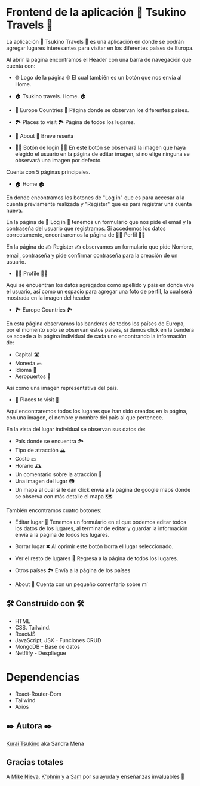 # Frontend de la aplicación 🚀 Tsukino Travels 🚀

La aplicación 🚀 Tsukino Travels 🚀 es una aplicación en donde se podrán agregar lugares interesantes para visitar en los diferentes países de Europa.

Al abrir la página encontramos el Header con una barra de navegación que cuenta con:

* 🌐 Logo de la página 🌐
El cual también es un botón que nos envía al Home.

* 🏠 Tsukino travels. Home. 🏠

* 🌇 Europe Countries 🌇
Página donde se observan los diferentes países.

* 🏞 Places to visit 🏞
Página de todos los lugares.

* 🎇 About 🎇
Breve reseña 

* 👩‍💻 Botón de login 👩‍💻
En este botón se observará la imagen que haya elegido el usuario en la página de editar imagen, si no elige ninguna se observará una imagen por defecto. 

Cuenta con 5 páginas principales.

* 🏠 Home 🏠

En donde encontramos los botones de "Log in" que es para accesar a la cuenta previamente realizada y "Register" que es para registrar una cuenta nueva.

En la página de 🚪 Log in 🚪 tenemos un formulario que nos pide el email y la contraseña del usuario que registramos. Si accedemos los datos correctamente, encontraremos la página de 👩‍💻 Perfil 👩‍💻

En la página de ✍️ Register ✍️ observamos un formulario que pide Nombre, email, contraseña y pide confirmar contraseña para la creación de un usuario.

* 👩‍💻 Profile 👩‍💻

Aquí se encuentran los datos agregados como apellido y país en donde vive el usuario, así como un espacio para agregar una foto de perfil, la cual será mostrada en la imagen del header

* 🏞 Europe Countries 🏞 

En esta página observamos las banderas de todos los países de Europa, por el momento solo se observan estos países, si damos click en la bandera se accede a la página individual de cada uno encontrando la información de:

* Capital 🛣
* Moneda 💶
* Idioma 💬
* Aeropuertos 🛫

Así como una imagen representativa del país.

* 🌇 Places to visit 🌇

Aquí encontraremos todos los lugares que han sido creados en la página, con una imagen, el nombre y nombre del país al que pertenece. 

En la vista del lugar individual se observan sus datos de:

* País donde se encuentra 🏞 
* Tipo de atracción 🏔
* Costo 💶
* Horario 🕰
* Un comentario sobre la atracción 💬
* Una imagen del lugar 📷
* Un mapa al cual si le dan click envía a la página de google maps donde se observa con más detalle el mapa 🗺

También encontramos cuatro botones:

* Editar lugar 🌇
Tenemos un formulario en el que podemos editar todos los datos de los lugares, al terminar de editar y guardar la información envía a la pagina de todos los lugares.

* Borrar lugar ❌
Al oprimir este botón borra el lugar seleccionado.

* Ver el resto de lugares 🌇
Regresa a la página de todos los lugares.

* Otros países 🏞 
Envía a la página de los países

* About 🎇
Cuenta con un pequeño comentario sobre mí

## 🛠 Construido con 🛠

* HTML
* CSS. Tailwind.
* ReactJS
* JavaScript, JSX - Funciones CRUD
* MongoDB - Base de datos
* Netflify - Despliegue

# Dependencias

* React-Router-Dom
* Tailwind
* Axios

## ✒️ Autora ✒️
[Kurai Tsukino](https://github.com/KuraiTsukino) aka Sandra Mena

## Gracias totales

A [Mike Nieva](https://github.com/mikenieva), [K'ohnin](https://github.com/konhin2) y a [Sam](https://github.com/ta-web-mex) por su ayuda y enseñanzas invaluables 🥰